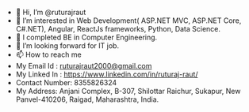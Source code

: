 - 👋 Hi, I’m @ruturajraut
- 👀 I’m interested in Web Development( ASP.NET MVC, ASP.NET Core, C#.NET), Angular, ReactJs frameworks, Python, Data Science.
- 🌱 I completed BE in Computer Engineering.
- 💞️ I’m looking forward for IT job.
- 📫 How to reach me 
- My Email Id : ruturajraut2000@gmail.com
- My Linked In : https://www.linkedin.com/in/ruturaj-raut/
- Contact Number: 8355826324
- My Address: Anjani Complex, B-307, Shilottar Raichur, Sukapur, New Panvel-410206, Raigad, Maharashtra, India.

<!---
ruturajraut/ruturajraut is a ✨ special ✨ repository because its `README.md` (this file) appears on your GitHub profile.
You can click the Preview link to take a look at your changes.
--->

